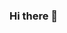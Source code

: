 ### Hi there 👋

<!--
**ammar6306/ammar6306** is a ✨ _special_ ✨ repository because its `README.md` (this file) appears on your GitHub profile.

Here are some ideas to get you started:

- 🔭 I’m currently working on ..SA world as a moderator
- 🌱 I’m currently learning ...BHU india
- 👯 I’m looking to collaborate on ...moderater, collab manager
- 🤔 I’m looking for help with ...
- 💬 Ask me about ...
- 📫 How to reach me: ...on bio twitter link

- 😄 Pronouns: ...
- ⚡ Fun fact: ...
-->
